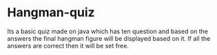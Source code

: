 # Hangman-quiz
Its a basic quiz made on java which has ten question and based on the answers the final hangman figure will be displayed based on it. If all the answers are correct then it will be set free.
